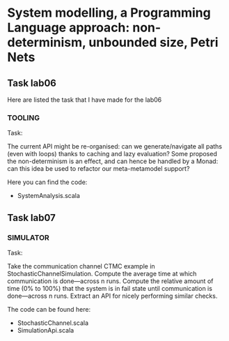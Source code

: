 # System modelling, a Programming Language approach: non-determinism, unbounded size, Petri Nets
## Task lab06
Here are listed the task that I have made for the lab06
### TOOLING
Task: 

The current API might be re-organised: can we generate/navigate all paths (even with loops) thanks to caching and lazy evaluation?
Some proposed the non-determinism is an effect, and can hence be handled by a Monad: can this idea be used to refactor our meta-metamodel support?

Here you can find the code:
* SystemAnalysis.scala

## Task lab07
### SIMULATOR
Task:

Take the communication channel CTMC example in StochasticChannelSimulation. Compute the average time at which
communication is done—across n runs. Compute the relative amount of time (0% to 100%) that the system is in fail state until
communication is done—across n runs. Extract an API for nicely performing similar checks.

The code can be found here:
* StochasticChannel.scala
* SimulationApi.scala
